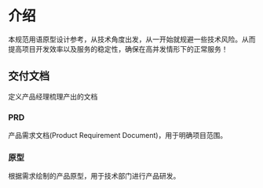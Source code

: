 # 介绍

本规范用语原型设计参考，从技术角度出发，从一开始就规避一些技术风险。从而提高项目开发效率以及服务的稳定性，确保在高并发情形下的正常服务！

## 交付文档

定义产品经理梳理产出的文档

### PRD

产品需求文档(Product Requirement Document)，用于明确项目范围。

### 原型

根据需求绘制的产品原型，用于技术部门进行产品研发。
